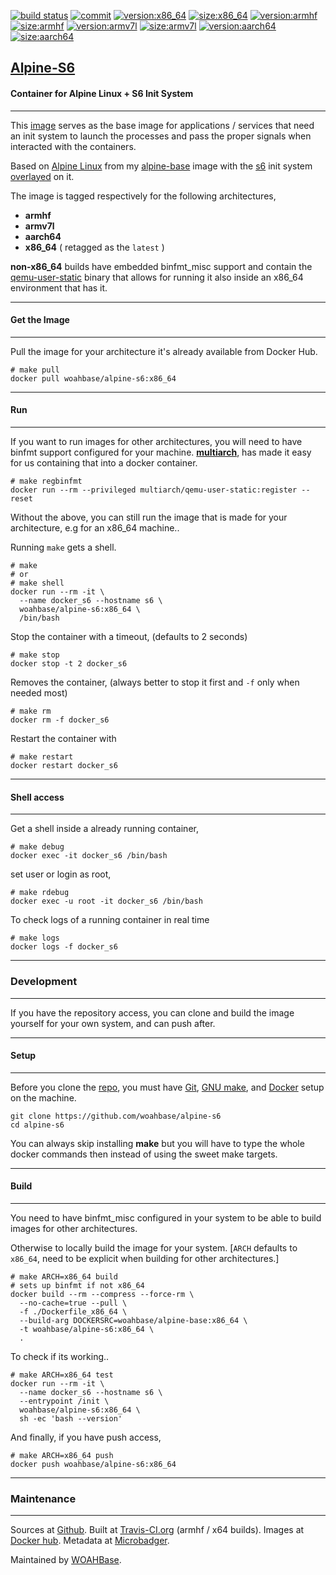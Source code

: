 [![build status][251]][232] [![commit][255]][231] [![version:x86_64][256]][235] [![size:x86_64][257]][235] [![version:armhf][258]][236] [![size:armhf][259]][236] [![version:armv7l][260]][237] [![size:armv7l][261]][237] [![version:aarch64][262]][238] [![size:aarch64][263]][238]

## [Alpine-S6][234]
#### Container for Alpine Linux + S6 Init System
---

This [image][233] serves as the base image for applications
/ services that need an init system to launch the processes and
pass the proper signals when interacted with the containers.

Based on [Alpine Linux][131] from my [alpine-base][132] image with
the [s6][133] init system [overlayed][134] on it.

The image is tagged respectively for the following architectures,
* **armhf**
* **armv7l**
* **aarch64**
* **x86_64** ( retagged as the `latest` )

**non-x86_64** builds have embedded binfmt_misc support and contain the
[qemu-user-static][105] binary that allows for running it also inside
an x86_64 environment that has it.

---
#### Get the Image
---

Pull the image for your architecture it's already available from
Docker Hub.

```
# make pull
docker pull woahbase/alpine-s6:x86_64
```

---
#### Run
---

If you want to run images for other architectures, you will need
to have binfmt support configured for your machine. [**multiarch**][104],
has made it easy for us containing that into a docker container.

```
# make regbinfmt
docker run --rm --privileged multiarch/qemu-user-static:register --reset
```

Without the above, you can still run the image that is made for your
architecture, e.g for an x86_64 machine..

Running `make` gets a shell.

```
# make
# or
# make shell
docker run --rm -it \
  --name docker_s6 --hostname s6 \
  woahbase/alpine-s6:x86_64 \
  /bin/bash
```

Stop the container with a timeout, (defaults to 2 seconds)

```
# make stop
docker stop -t 2 docker_s6
```

Removes the container, (always better to stop it first and `-f`
only when needed most)

```
# make rm
docker rm -f docker_s6
```

Restart the container with

```
# make restart
docker restart docker_s6
```

---
#### Shell access
---

Get a shell inside a already running container,

```
# make debug
docker exec -it docker_s6 /bin/bash
```

set user or login as root,

```
# make rdebug
docker exec -u root -it docker_s6 /bin/bash
```

To check logs of a running container in real time

```
# make logs
docker logs -f docker_s6
```

---
### Development
---

If you have the repository access, you can clone and
build the image yourself for your own system, and can push after.

---
#### Setup
---

Before you clone the [repo][231], you must have [Git][101], [GNU make][102],
and [Docker][103] setup on the machine.

```
git clone https://github.com/woahbase/alpine-s6
cd alpine-s6
```
You can always skip installing **make** but you will have to
type the whole docker commands then instead of using the sweet
make targets.

---
#### Build
---

You need to have binfmt_misc configured in your system to be able
to build images for other architectures.

Otherwise to locally build the image for your system.
[`ARCH` defaults to `x86_64`, need to be explicit when building
for other architectures.]

```
# make ARCH=x86_64 build
# sets up binfmt if not x86_64
docker build --rm --compress --force-rm \
  --no-cache=true --pull \
  -f ./Dockerfile_x86_64 \
  --build-arg DOCKERSRC=woahbase/alpine-base:x86_64 \
  -t woahbase/alpine-s6:x86_64 \
  .
```

To check if its working..

```
# make ARCH=x86_64 test
docker run --rm -it \
  --name docker_s6 --hostname s6 \
  --entrypoint /init \
  woahbase/alpine-s6:x86_64 \
  sh -ec 'bash --version'
```

And finally, if you have push access,

```
# make ARCH=x86_64 push
docker push woahbase/alpine-s6:x86_64
```

---
### Maintenance
---

Sources at [Github][106]. Built at [Travis-CI.org][107] (armhf / x64 builds). Images at [Docker hub][108]. Metadata at [Microbadger][109].

Maintained by [WOAHBase][204].

[101]: https://git-scm.com
[102]: https://www.gnu.org/software/make/
[103]: https://www.docker.com
[104]: https://hub.docker.com/r/multiarch/qemu-user-static/
[105]: https://github.com/multiarch/qemu-user-static/releases/
[106]: https://github.com/
[107]: https://travis-ci.org/
[108]: https://hub.docker.com/
[109]: https://microbadger.com/

[131]: https://alpinelinux.org/
[132]: https://hub.docker.com/r/woahbase/alpine-base
[133]: https://skarnet.org/software/s6/
[134]: https://github.com/just-containers/s6-overlay

[201]: https://github.com/woahbase
[202]: https://travis-ci.org/woahbase/
[203]: https://hub.docker.com/u/woahbase
[204]: https://woahbase.online/

[231]: https://github.com/woahbase/alpine-s6
[232]: https://travis-ci.org/woahbase/alpine-s6
[233]: https://hub.docker.com/r/woahbase/alpine-s6
[234]: https://woahbase.online/#/images/alpine-s6
[235]: https://microbadger.com/images/woahbase/alpine-s6:x86_64
[236]: https://microbadger.com/images/woahbase/alpine-s6:armhf
[237]: https://microbadger.com/images/woahbase/alpine-s6:armv7l
[238]: https://microbadger.com/images/woahbase/alpine-s6:aarch64

[251]: https://travis-ci.org/woahbase/alpine-s6.svg?branch=master

[255]: https://images.microbadger.com/badges/commit/woahbase/alpine-s6.svg

[256]: https://images.microbadger.com/badges/version/woahbase/alpine-s6:x86_64.svg
[257]: https://images.microbadger.com/badges/image/woahbase/alpine-s6:x86_64.svg

[258]: https://images.microbadger.com/badges/version/woahbase/alpine-s6:armhf.svg
[259]: https://images.microbadger.com/badges/image/woahbase/alpine-s6:armhf.svg

[260]: https://images.microbadger.com/badges/version/woahbase/alpine-s6:armv7l.svg
[261]: https://images.microbadger.com/badges/image/woahbase/alpine-s6:armv7l.svg

[262]: https://images.microbadger.com/badges/version/woahbase/alpine-s6:aarch64.svg
[263]: https://images.microbadger.com/badges/image/woahbase/alpine-s6:aarch64.svg
